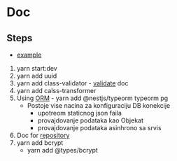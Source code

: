 # Doc

## Steps

- [example]

1. yarn start:dev
2. yarn add uuid
3. yarn add class-validator - [validate] doc
4. yarn add calss-transformer
5. Using [ORM] - yarn add @nestjs/typeorm typeorm pg
    - Postoje vise nacina za konfiguraciju DB konekcije
        - upotreom staticnog json faila
        - provajdovanje podataka kao Objekat
        - provajdovanje podataka asinhrono sa srvis
6. Doc for [repository]
7. yarn add bcrypt
    - yarn add @types/bcrypt 





















[example]: https://github.com/yavuzovski/nestjs-task-management/blob/master/src/tasks/tasks.module.ts
[repository]: https://typeorm.delightful.studio/classes/_repository_repository_.repository.html
[ORM]: https://typeorm.io/#/
[validate]: https://github.com/typestack/class-validator
